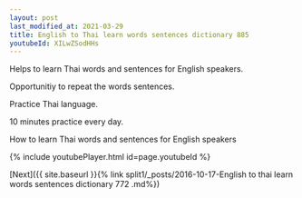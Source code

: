 ```yaml
---
layout: post
last_modified_at: 2021-03-29
title: English to Thai learn words sentences dictionary 885 
youtubeId: XILwZSodHHs
---
```

 
 
Helps to learn Thai words and sentences for English speakers.

Opportunitiy to repeat the words sentences. 

Practice Thai language. 
 
10 minutes practice every day. 
 
How to learn Thai words and sentences for English speakers 
 
{% include youtubePlayer.html id=page.youtubeId %}
 
 
[Next]({{ site.baseurl }}{% link  split1/_posts/2016-10-17-English to thai learn words sentences dictionary 772 .md%})
 
